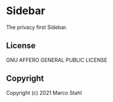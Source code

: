 # Sidebar 

The privacy first Sidebar.

## License

GNU AFFERO GENERAL PUBLIC LICENSE

## Copyright

Copyright (c) 2021 Marco Stahl